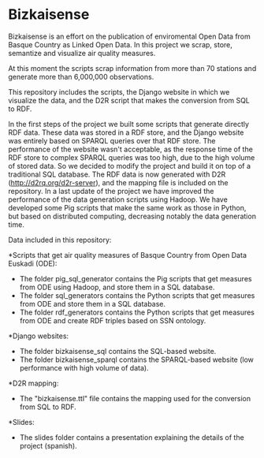 Bizkaisense
===========

Bizkaisense is an effort on the publication of enviromental Open Data from Basque Country as Linked Open Data. In this project we scrap, store, semantize and visualize air quality measures.

At this moment the scripts scrap information from more than 70 stations and generate more than 6,000,000 observations.

This repository includes the scripts, the Django website in which we visualize the data, and the D2R script that makes the conversion from SQL to RDF.

In the first steps of the project we built some scripts that generate directly RDF data. These data was stored in a RDF store, and the Django website was entirely based on SPARQL queries over that RDF store. 
The performance of the website wasn't acceptable, as the response time of the RDF store to complex SPARQL queries was too high, due to the high volume of stored data.
So we decided to modify the project and build it on top of a traditional SQL database. The RDF data is now generated with D2R (http://d2rq.org/d2r-server), and the mapping file is included on the repository.
In a last update of the project we have improved the performance of the data generation scripts using Hadoop. We have developed some Pig scripts that make the same work as those in Python, but based on distributed computing, decreasing notably the data generation time.

Data included in this repository:

*Scripts that get air quality measures of Basque Country from Open Data Euskadi (ODE):
- The folder pig_sql_generator contains the Pig scripts that get measures from ODE using Hadoop, and store them in a SQL database.
- The folder sql_generators contains the Python scripts that get measures from ODE and store them in a SQL database.
- The folder rdf_generators contains the Python scripts that get measures from ODE and create RDF triples based on SSN ontology.

*Django websites:
- The folder bizkaisense_sql contains the SQL-based website.
- The folder bizkaisense_sparql contains the SPARQL-based website (low performance with high volume of data).

*D2R mapping:
- The "bizkaisense.ttl" file contains the mapping used for the conversion from SQL to RDF.

*Slides:
- The slides folder contains a presentation explaining the details of the project (spanish).







